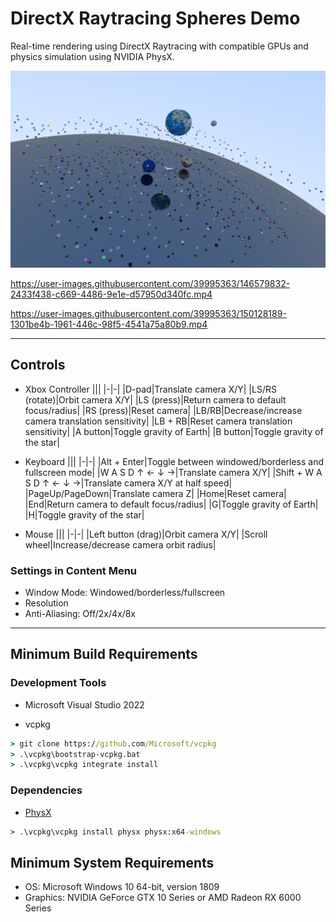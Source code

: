 # DirectX Raytracing Spheres Demo

Real-time rendering using DirectX Raytracing with compatible GPUs and physics simulation using NVIDIA PhysX.

![Raytracing Spheres](Screenshots/Raytracing-Spheres.png)

https://user-images.githubusercontent.com/39995363/146579832-2433f438-c669-4486-9e1e-d57950d340fc.mp4


https://user-images.githubusercontent.com/39995363/150128189-1301be4b-1961-446c-98f5-4541a75a80b9.mp4

---

## Controls
- Xbox Controller
    |||
    |-|-|
    |D-pad|Translate camera X/Y|
    |LS/RS (rotate)|Orbit camera X/Y|
    |LS (press)|Return camera to default focus/radius|
    |RS (press)|Reset camera|
    |LB/RB|Decrease/increase camera translation sensitivity|
    |LB + RB|Reset camera translation sensitivity|
    |A button|Toggle gravity of Earth|
    |B button|Toggle gravity of the star|

- Keyboard
    |||
    |-|-|
    |Alt + Enter|Toggle between windowed/borderless and fullscreen mode|
    |W A S D ↑ ← ↓ →|Translate camera X/Y|
    |Shift + W A S D ↑ ← ↓ →|Translate camera X/Y at half speed|
    |PageUp/PageDown|Translate camera Z|
    |Home|Reset camera|
    |End|Return camera to default focus/radius|
    |G|Toggle gravity of Earth|
    |H|Toggle gravity of the star|

- Mouse
    |||
    |-|-|
    |Left button (drag)|Orbit camera X/Y|
    |Scroll wheel|Increase/decrease camera orbit radius|

### Settings in Content Menu
- Window Mode: Windowed/borderless/fullscreen
- Resolution
- Anti-Aliasing: Off/2x/4x/8x

---

## Minimum Build Requirements
### Development Tools
- Microsoft Visual Studio 2022

- vcpkg
```cmd
> git clone https://github.com/Microsoft/vcpkg
> .\vcpkg\bootstrap-vcpkg.bat
> .\vcpkg\vcpkg integrate install
```

### Dependencies
- [PhysX](https://github.com/NVIDIAGameWorks/PhysX)
```cmd
> .\vcpkg\vcpkg install physx physx:x64-windows
```

## Minimum System Requirements
- OS: Microsoft Windows 10 64-bit, version 1809
- Graphics: NVIDIA GeForce GTX 10 Series or AMD Radeon RX 6000 Series
